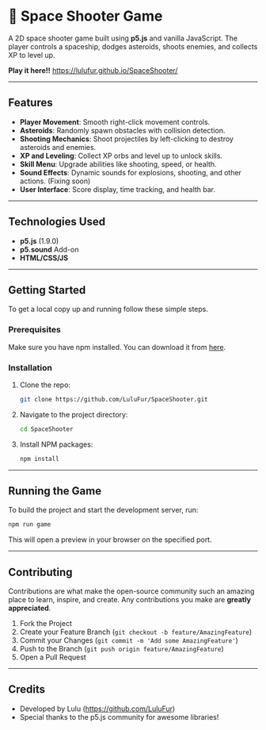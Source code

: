 # 🚀 Space Shooter Game

A 2D space shooter game built using **p5.js** and vanilla JavaScript. The player controls a spaceship, dodges asteroids, shoots enemies, and collects XP to level up.

**Play it here!!**
https://lulufur.github.io/SpaceShooter/

---

## Features
- **Player Movement**: Smooth right-click movement controls.
- **Asteroids**: Randomly spawn obstacles with collision detection.
- **Shooting Mechanics**: Shoot projectiles by left-clicking to destroy asteroids and enemies.
- **XP and Leveling**: Collect XP orbs and level up to unlock skills.
- **Skill Menu**: Upgrade abilities like shooting, speed, or health.
- **Sound Effects**: Dynamic sounds for explosions, shooting, and other actions. (Fixing soon)
- **User Interface**: Score display, time tracking, and health bar.

---

## Technologies Used
- **p5.js** (1.9.0)
- **p5.sound** Add-on
- **HTML/CSS/JS**

---

## Getting Started

To get a local copy up and running follow these simple steps.

### Prerequisites

Make sure you have npm installed. You can download it from [here](https://www.npmjs.com/get-npm).

### Installation

1. Clone the repo:
   ```sh
   git clone https://github.com/LuluFur/SpaceShooter.git
   ```
2. Navigate to the project directory:
   ```sh
   cd SpaceShooter
   ```
3. Install NPM packages:
   ```sh
   npm install
   ```

---

## Running the Game

To build the project and start the development server, run:

```sh
npm run game
```

This will open a preview in your browser on the specified port.

---

## Contributing

Contributions are what make the open-source community such an amazing place to learn, inspire, and create. Any contributions you make are **greatly appreciated**.

1. Fork the Project
2. Create your Feature Branch (`git checkout -b feature/AmazingFeature`)
3. Commit your Changes (`git commit -m 'Add some AmazingFeature'`)
4. Push to the Branch (`git push origin feature/AmazingFeature`)
5. Open a Pull Request

---

## Credits
- Developed by Lulu (https://github.com/LuluFur)
- Special thanks to the p5.js community for awesome libraries!

